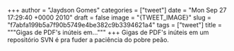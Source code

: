 
+++
author = "Jaydson Gomes"
categories = ["tweet"]
date = "Mon Sep 27 17:29:40 +0000 2010"
draft = false
image = "{TWEET_IMAGE}"
slug = "f7abfa199b5a7f90b5749e4be382c9b3394621a4"
tags = ["tweet"]
title = """Gigas de PDF's inúteis em..."""
+++
Gigas de PDF's inúteis em um repositório SVN é pra fuder a paciência do pobre peão.
